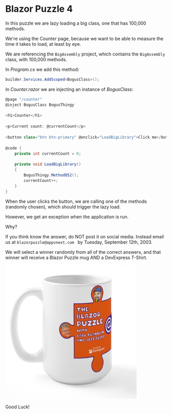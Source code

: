 # Blazor Puzzle 4

In this puzzle we are lazy loading a big class, one that has 100,000 methods.

We're using the Counter page, because we want to be able to measure the time it takes to load, at least by eye.

We are referencing the `BigAssembly` project, which contains the `BigAssembly` class, with 100,000 methods.

In *Program.cs* we add this method:

```c#
builder.Services.AddScoped<BogusClass>();
```

In *Counter.razor* we are injecting an instance of *BogusClass*:

```c#
@page "/counter"
@inject BogusClass BogusThingy

<h1>Counter</h1>

<p>Current count: @currentCount</p>

<button class="btn btn-primary" @onclick="LoadBigLibrary">Click me</button>

@code {
    private int currentCount = 0;

    private void LoadBigLibrary()
    {
        BogusThingy.Method852();
        currentCount++;
    }
}
```

When the user clicks the button, we are calling one of the methods (randomly chosen), which should trigger the lazy load.

However, we get an exception when the application is run.

Why?

If you think know the answer, do NOT post it on social media. Instead email us at `blazorpuzzle@appvnext.com ` by Tuesday, September 12th, 2003. 

We will select a winner randomly from all of the correct answers, and that winner will receive a Blazor Puzzle mug AND a DevExpress T-Shirt.

![mug](images/mug.png)

Good Luck!